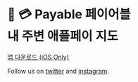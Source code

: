 <h1>
 💳 Payable 페이어블 <br />
내 주변 애플페이 지도
</h1>

[앱 다운로드 (iOS Only)](https://apps.apple.com/kr/app/%ED%8E%98%EC%9D%B4%EC%96%B4%EB%B8%94/id6445837586?l=en)

Follow us on [twitter](https://twitter.com/payable_kr) and [instagram](https://instagram.com/payable.official).
